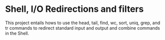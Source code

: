 # Shell, I/O Redirections and filters

This project entails hows to use the head, tail, find, wc, sort, uniq, grep, and tr commands to redirect standard input and output and combine commands in the Shell.

